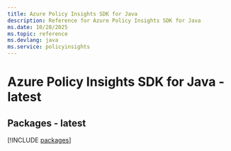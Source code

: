```yaml
---
title: Azure Policy Insights SDK for Java
description: Reference for Azure Policy Insights SDK for Java
ms.date: 10/28/2025
ms.topic: reference
ms.devlang: java
ms.service: policyinsights
---
```

# Azure Policy Insights SDK for Java - latest
## Packages - latest
[!INCLUDE [packages](policy-insights-index.md)]